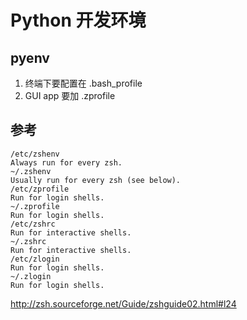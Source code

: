 # Python 开发环境


## pyenv

1. 终端下要配置在 .bash_profile
2. GUI app 要加 .zprofile


## 参考

```
/etc/zshenv
Always run for every zsh.
~/.zshenv
Usually run for every zsh (see below).
/etc/zprofile
Run for login shells.
~/.zprofile
Run for login shells.
/etc/zshrc
Run for interactive shells.
~/.zshrc
Run for interactive shells.
/etc/zlogin
Run for login shells.
~/.zlogin
Run for login shells.
```

http://zsh.sourceforge.net/Guide/zshguide02.html#l24
